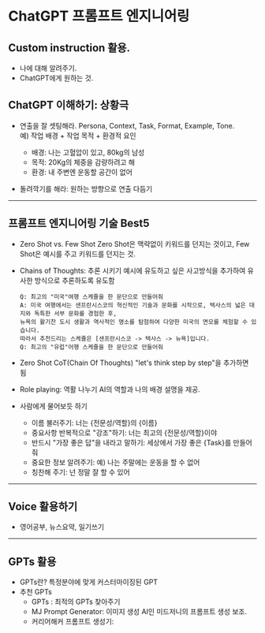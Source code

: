 # ChatGPT 프롬프트 엔지니어링

## Custom instruction 활용. 
- 나에 대해 알려주기. 
- ChatGPT에게 원하는 것. 

## ChatGPT 이해하기: 상황극
- 연출을 잘 셋팅해라. 
Persona, Context, Task, Format, Example, Tone.  
예) 작업 배경 + 작업 목적 + 환경적 요인  
  - 배경: 나는 고혈압이 있고, 80kg의 남성     
  - 목적: 20Kg의 체중을 감량하려고 해  
  - 환경: 내 주변엔 운동할 공간이 없어       

- 돌려깍기를 해라: 원하는 방향으로 연출 다듬기  

--- 

## 프롬프트 엔지니어링 기술 Best5
- Zero Shot vs. Few Shot
  Zero Shot은 맥략없이 키워드를 던지는 것이고, Few Shot은 예시를 주고 키워드를 던지는 것. 

- Chains of Thoughts: 추론 시키기
  예시에 유도하고 싶은 사고방식을 추가하여 유사한 방식으로 추론하도록 유도함
  
  ```  
  Q: 최고의 "미국"여행 스케쥴을 한 문단으로 만들어줘
  A: 미국 여행에서는 샌프란시스코의 혁신적인 기술과 문화를 시작으로, 텍사스의 넓은 대지와 독특한 서부 문화를 경험한 후,   
  뉴욕의 활기찬 도시 생활과 역사적인 명소를 탐험하여 다양한 미국의 면모를 체험할 수 있습니다.   
  따라서 추천드리는 스케쥴은 [샌프란시스코 -> 텍사스 -> 뉴욕]입니다. 
  Q: 최고의 "유럽"어행 스케쥴을 한 문단으로 만들어줘 
  ```  

- Zero Shot CoT(Chain Of Thoughts)
  "let's think step by step"을 추가하면 됨

- Role playing: 역활 나누기
  AI의 역할과 나의 배경 설명을 제공. 

- 사람에게 물어보듯 하기
  - 이름 불러주기: 너는 {전문성/역할}의 {이름} 
  - 중요사항 반복적으로 "강조"하기: 너는 최고의 {전문성/역할}이야   
  - 반드시 "가장 좋은 답"을 내라고 말하기: 세상에서 가장 좋은 {Task}를 만들어줘   
  - 중요한 정보 알려주기: 예) 나는 주말에는 운동을 할 수 없어
  - 칭찬해 주기: 넌 정말 잘 할 수 있어 

---


## Voice 활용하기
- 영어공부, 뉴스요약, 일기쓰기


---

## GPTs 활용
- GPTs란? 특정분야에 맞게 커스터마이징된 GPT
- 추천 GPTs
  - GPTs : 최적의 GPTs 찾아주기   
  - MJ Prompt Generator: 이미지 생성 AI인 미드저니의 프롬프트 생성 보조.  
  - 커리어해커 프롬프트 생성기: 




